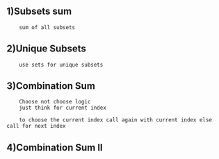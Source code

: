 ## 1)Subsets sum
        sum of all subsets

## 2)Unique Subsets
        use sets for unique subsets
    
## 3)Combination Sum
        Choose not choose logic 
        just think for current index

        to choose the current index call again with current index else call for next index

## 4)Combination Sum II
        